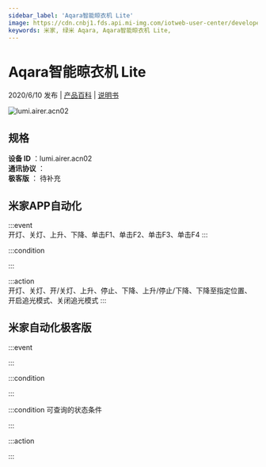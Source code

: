 ```yaml
---
sidebar_label: 'Aqara智能晾衣机 Lite'
image: https://cdn.cnbj1.fds.api.mi-img.com/iotweb-user-center/developer_1678871067606e6gu8VP9.png?GalaxyAccessKeyId=AKVGLQWBOVIRQ3XLEW&Expires=9223372036854775807&Signature=RI+h0cKJcG8p9rTJTNoOpnayXX0=
keywords: 米家, 绿米 Aqara, Aqara智能晾衣机 Lite, 
---
```

# Aqara智能晾衣机 Lite

2020/6/10 发布 | [产品百科](https://home.mi.com/webapp/content/baike/product/index.html?model=lumi.airer.acn02/) | [说明书](https://home.mi.com/views/introduction.html?model=lumi.airer.acn02&region=cn)

![lumi.airer.acn02](https://cdn.cnbj1.fds.api.mi-img.com/iotweb-user-center/developer_1678871067606e6gu8VP9.png?GalaxyAccessKeyId=AKVGLQWBOVIRQ3XLEW&Expires=9223372036854775807&Signature=RI+h0cKJcG8p9rTJTNoOpnayXX0=)

## 规格  
> 
**设备 ID** ：lumi.airer.acn02  
**通讯协议** ：  
**极客版**  ： 待补充 


## 米家APP自动化  

:::event  
开灯、关灯、上升、下降、单击F1、单击F2、单击F3、单击F4
:::

:::condition  

:::

:::action   
开灯、关灯、开/关灯、上升、停止、下降、上升/停止/下降、下降至指定位置、开启追光模式、关闭追光模式
:::

## 米家自动化极客版  

:::event  

:::

:::condition  

:::

:::condition 可查询的状态条件  

:::

:::action  

:::

        
